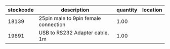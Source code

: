 |stockcode|description|quantity|location|
|---------|-----------|--------|--------|
|18139|25pin male to 9pin female connection|1.00||
|19691|USB to RS232 Adapter cable, 1m|1.00||
